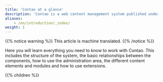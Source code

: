 ```yaml
---
title: 'Contao at a glance'
description: 'Contao is a web content management system published under an Open Source license, namely the Lesser General Public License.'
aliases:
    - /en/introduction/_index/
weight: 1
---
```


{{% notice warning %}}
This article is machine translated.
{{% /notice %}}

Here you will learn everything you need to know to work with Contao. This includes the structure of the system, the basic relationships between the components, how to use the administration area, the different content elements and modules and how to use extensions.

{{% children %}}
